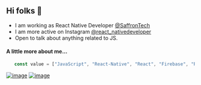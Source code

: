 ## Hi folks 👋


- I am working as React Native Developer [@SaffronTech](https://www.saffrontech.net)
- I am more active on Instagram [@react_nativedeveloper](https://www.instagram.com/react_nativedeveloper/)
- Open to talk about anything related to JS.

 
 
 ####         A little more about me...
 
 ```javascript
    const value = ["JavaScript", "React-Native", "React", "Firebase", "Redux", "SQLite"]
 ```
 
  [![image](https://img.shields.io/badge/LinkedIn-0077B5?style=for-the-badge&logo=linkedin&logoColor=white)](https://in.linkedin.com/in/amit-panday-965067140?trk=people-guest_people_search-card) [![image](https://img.shields.io/badge/Stack_Overflow-FE7A16?style=for-the-badge&logo=stack-overflow&logoColor=white)](https://stackoverflow.com/users/11021487/developeramit)
